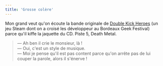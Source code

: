 ```yaml
---
title: 'Grosse colère'
---
```


Mon grand veut qu'on écoute la bande originale de
[Double Kick Heroes](http://www.doublekickheroes.rocks/) (un jeu Steam dont on a
croisé les développeur au Bordeaux Geek Festival) parce qu'il kiffe la jaquette
du CD. Piste 5, Death Metal.

<!-- more -->

> — Ah ben il crie le monsieur, là !  
> — Oui, c'est un style de musique.  
> — Moi je pense qu'il est pas content parce qu'on arrête pas de lui couper la
> parole, alors il s'énerve !
